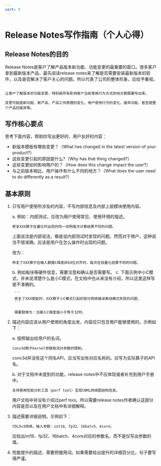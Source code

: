 ```yaml
---
sort: 9
---
```


# Release Notes写作指南（个人心得）

## Release Notes的目的

Release Notes是客户了解产品版本新功能、功能变更的最重要的窗口。很多客户拿到最新版本产品，最先阅读release notes来了解是否需要安装最新版本的软件，以及是否解决了客户关心的问题。所以代表了公司的整体形象，应给予重视。

```tip

让客户了解版本的功能变更，特别是所有影响客户当前使用行为方式的地方都需要写出来。

变更可能是新功能、新产品、产品工作原理的变化、用户使用行为的变化、废弃功能、甚至是整个产品的废弃等。 
```

## 写作核心要点

思考下面内容，帮助你写出更好的、用户友好的内容：

- 新版本模板有哪些变更？（What has changed in the latest version of your product?）
- 这些变更引起的原因是什么?（Why has that thing changed?）
- 这些变更如何影响用户的？（How does this change impact the user?）
- 与之前版本相比，用户操作有什么不同的地方？（What does the user need to do differently as a result?）

## 基本原则

1. 只写用户使用所涉及的内容，不写内部信息及内部上层模块使用内容。

   a. 例如：内部测试，应改为用户使用常见、使用环境的描述。

      ```
      修复XXX算子在量化时出现的同一测例每次计算结果不同的问题。
      ```   
      
	  上面说法是内部说法，像是说内部测试时发现的问题。然而对于用户，这种说法不很准确。应该是用户在怎么操作时出现的问题。
      
      改为：
      
      ```
      修复了XXX算子在输入数据C维度非64位对齐时，每次在线量化结果不同的问题。
      ```
	  
	b. 例如板块等硬件信息，需要注意和确认是否需要写。
	c. 下面示例中小C模式，并未说清楚什么是小C模式，在文档中也从来没有介绍，所以这里这样写是不准确的。
	
	    ```
		修复了XXX使能时，XXX算子小C模式引起的部分网络编译离线模式失败的问题。
		```
		
		需要替换为：当输入C维度值小于等于32时。
		
2. 描述内容应该从用户使用的角度出发，内容应只包含用户能够使用的。示例如下：

   a. 按照输出给用户的名词。
   
      ```
	  conv3d算子kernel参数取消对参数的限制。
	  ```
	  
      conv3d并没有这个同名API，应当写出有对应名称的。应写为实际算子的API名。
	   
   b. 对于文档中未提到的功能，release notes中不应体现或者补充到用户手册中。
	   
      ```
      支持使用性能分析工具（perf tool）呈现CNML网络图结构信息。
	  ```
	  
	  用户文档中并没有介绍过perf tool。所以需要release notes作者确认这部分内容是否以及在用户文档中有详细解释。
	  
3. 描述需要详细说明。示例如下：
   
   ```
   YOLOv3网络，输入参数：int16、fp32、16batch、4core。
   ```
   
   应给出int16、fp32、16batch、4core对应的参数名，而不是仅写出参数的值。
   

4. 性能提升的描述，需要把握用词。如果需要给出提升的详细百分比，句子要写得严谨。
   